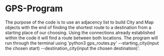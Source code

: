 # GPS-Program
The purpose of the code is to use an adjacency list to build City and Map
objects with the end of finding the shortest route to a destination from a 
starting place of our choosing. Using the connections already established within 
the code it will find a route between both locations. The program will run 
through the terminal using 'python3 gps_routes.py' --starting_city(input the 
chosen start) --destination_city(input the chosen destination)'.